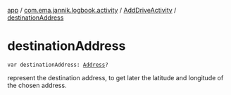 [app](../../index.md) / [com.ema.jannik.logbook.activity](../index.md) / [AddDriveActivity](index.md) / [destinationAddress](./destination-address.md)

# destinationAddress

`var destinationAddress: `[`Address`](https://developer.android.com/reference/android/location/Address.html)`?`

represent the destination address, to get later the latitude and longitude of the chosen address.


